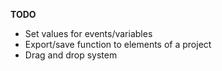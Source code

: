 **TODO**

- Set values for events/variables
- Export/save function to elements of a project
- Drag and drop system 
